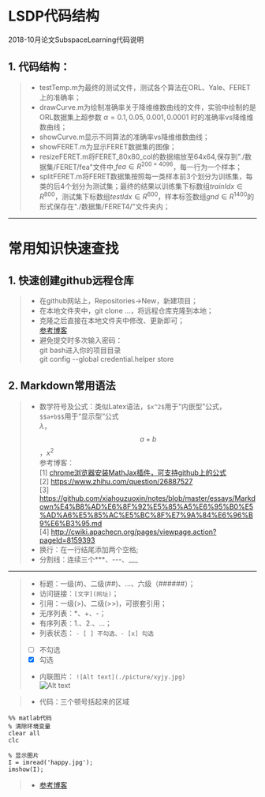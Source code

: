 # LSDP代码结构  
2018-10月论文SubspaceLearning代码说明  
## 1. 代码结构：  
> * testTemp.m为最终的测试文件，测试各个算法在ORL、Yale、FERET上的准确率；  
> * drawCurve.m为绘制准确率关于降维维数曲线的文件，实验中绘制的是ORL数据集上超参数 $\alpha=0.1,0.05,0.001,0.0001$ 时的准确率vs降维维数曲线；  
> * showCurve.m显示不同算法的准确率vs降维维数曲线；  
> * showFERET.m为显示FERET数据集的图像；  
> * resizeFERET.m将FERET_80x80_col的数据缩放至64x64,保存到"./数据集/FERET/fea"文件中,$fea \in R^{200\times4096}$，每一行为一个样本；  
> * splitFERET.m将FERET数据集按照每一类样本前3个划分为训练集，每类的后4个划分为测试集；最终的结果以训练集下标数组$trainIdx \in R^{800}$，测试集下标数组$testIdx \in R^{600}$，样本标签数组$gnd \in R^{1400}$的形式保存在"./数据集/FERET4/"文件夹内；  

---
# 常用知识快速查找
## 1. 快速创建github远程仓库
> * 在github网站上，Repositories->New，新建项目；  
> * 在本地文件夹中，git clone ...，将远程仓库克隆到本地； 
> * 克隆之后直接在本地文件夹中修改、更新即可；  
> [参考博客](https://www.jianshu.com/p/7f8c80056233)
> * 避免提交时多次输入密码：  
> git bash进入你的项目目录  
> git config --global credential.helper store  

## 2. Markdown常用语法  
> * 数学符号及公式：类似Latex语法，```$x^2$```用于“内嵌型”公式，```$$a+b$$```用于“显示型”公式  
$\lambda$，$$a+b$$，$x^2$  
> 参考博客：  
> [1] [chrome浏览器安装MathJax插件，可支持github上的公式](https://chrome.google.com/webstore/detail/mathjax-plugin-for-github/ioemnmodlmafdkllaclgeombjnmnbima)  
> [2] https://www.zhihu.com/question/26887527   
> [3] https://github.com/xiahouzuoxin/notes/blob/master/essays/Markdown%E4%B8%AD%E6%8F%92%E5%85%A5%E6%95%B0%E5%AD%A6%E5%85%AC%E5%BC%8F%E7%9A%84%E6%96%B9%E6%B3%95.md  
> [4] http://cwiki.apachecn.org/pages/viewpage.action?pageId=8159393  
> * 换行：在一行结尾添加两个空格;  
> * 分割线：连续三个***、---、___  
***
> * 标题：一级(#)、二级(##)、...、六级（######）；  
> * 访问链接：```[文字](网址)```；  
> * 引用：一级(>)、二级(>>)，可嵌套引用；  
> * 无序列表：*、+、-；  
> * 有序列表：1.、2.、...；  
> * 列表状态：
```- [ ] 不勾选、- [x] 勾选```  
> - [ ] 不勾选  
> - [x] 勾选  
> * 内联图片：
```![Alt text](./picture/xyjy.jpg)```  
![Alt text](./picture/xyjy.jpg)  

> * 代码：三个顿号括起来的区域
```
%% matlab代码
% 清除环境变量
clear all
clc

% 显示图片
I = imread('happy.jpg');
imshow(I);
```  
> * [参考博客](https://coding.net/help/doc/project/markdown.html)  

